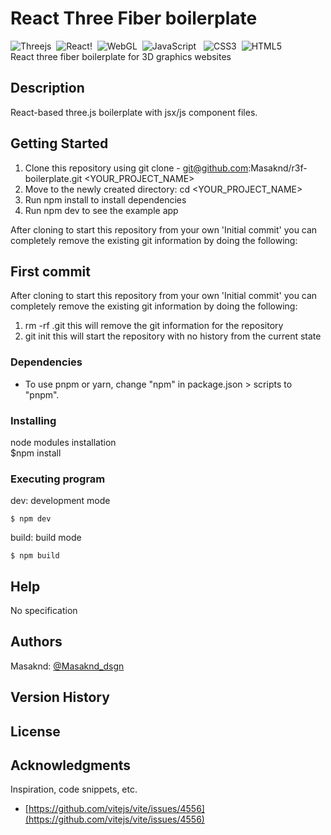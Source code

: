 # React Three Fiber boilerplate

![Threejs](https://img.shields.io/badge/threejs-black?style=for-the-badge&logo=three.js&logoColor=white)&nbsp; ![React](https://img.shields.io/badge/react-%2320232a.svg?style=for-the-badge&logo=react&logoColor=%2361DAFB)!&nbsp;
![WebGL](https://img.shields.io/badge/WebGL-990000?logo=webgl&logoColor=white&style=for-the-badge)&nbsp; ![JavaScript](https://img.shields.io/badge/javascript-%23323330.svg?style=for-the-badge&logo=javascript&logoColor=%23F7DF1E) &nbsp; ![CSS3](https://img.shields.io/badge/css3-%231572B6.svg?style=for-the-badge&logo=css3&logoColor=white)&nbsp; ![HTML5](https://img.shields.io/badge/html5-%23E34F26.svg?style=for-the-badge&logo=html5&logoColor=white) <br>
React three fiber boilerplate for 3D graphics websites

## Description

React-based three.js boilerplate with jsx/js component files.

## Getting Started

1. Clone this repository using git clone - git@github.com:Masaknd/r3f-boilerplate.git <YOUR_PROJECT_NAME>
2. Move to the newly created directory: cd <YOUR_PROJECT_NAME>
3. Run npm install to install dependencies
4. Run npm dev to see the example app

After cloning to start this repository from your own 'Initial commit' you can completely remove the existing git information by doing the following:

## First commit
After cloning to start this repository from your own 'Initial commit' you can completely remove the existing git information by doing the following:

1. rm -rf .git this will remove the git information for the repository
2. git init this will start the repository with no history from the current state

### Dependencies

- To use pnpm or yarn, change "npm" in package.json > scripts to "pnpm".

### Installing

node modules installation <br>
$npm install

### Executing program

dev: development mode

```
$ npm dev
```

build: build mode

```
$ npm build
```

## Help

No specification

## Authors

Masaknd:
[@Masaknd_dsgn](https://twitter.com/Masaknd_dsgn)

## Version History
## License
## Acknowledgments
Inspiration, code snippets, etc.

- [https://github.com/vitejs/vite/issues/4556](https://github.com/vitejs/vite/issues/4556)

